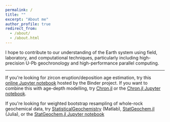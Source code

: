 ```yaml
---
permalink: /
title: ""
excerpt: "About me"
author_profile: true
redirect_from: 
  - /about/
  - /about.html
---
```


I hope to contribute to our understanding of the Earth system using field, laboratory, and computational techniques, particularly including high-precision U-Pb geochronology and high-performance parallel computing.

---

If you're looking for zircon eruption/deposition age estimation, try this [online Jupyter notebook](https://mybinder.org/v2/gh/brenhinkeller/BayeZirChron.c/master?filepath=julia%2Fdemo.ipynb) hosted by the Binder project. If you want to combine this with age-depth modelling, try [Chron.jl](https://github.com/brenhinkeller/Chron.jl) or the [Chron.jl Jupyter notebook](https://mybinder.org/v2/gh/brenhinkeller/Chron.jl/master?filepath=examples%2Fdemo.ipynb).

If you're looking for weighted bootstrap resampling of whole-rock geochemical data, try [StatisticalGeochemistry](https://github.com/brenhinkeller/StatisticalGeochemistry) (Matlab), [StatGeochem.jl](https://github.com/brenhinkeller/StatGeochem.jl) (Julia), or the [StatGeochem.jl Jupyter notebook](https://mybinder.org/v2/gh/brenhinkeller/StatGeochem.jl/master?filepath=examples/BootstrapResamplingDemo.ipynb)